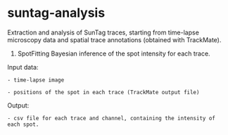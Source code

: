 # suntag-analysis
Extraction and analysis of SunTag traces, starting from time-lapse microscopy data and spatial trace annotations (obtained with TrackMate).

1) SpotFitting
  Bayesian inference of the spot intensity for each trace.

  Input data:
    
    - time-lapse image
    
    - positions of the spot in each trace (TrackMate output file)
    
  Output:
    
    - csv file for each trace and channel, containing the intensity of each spot.
